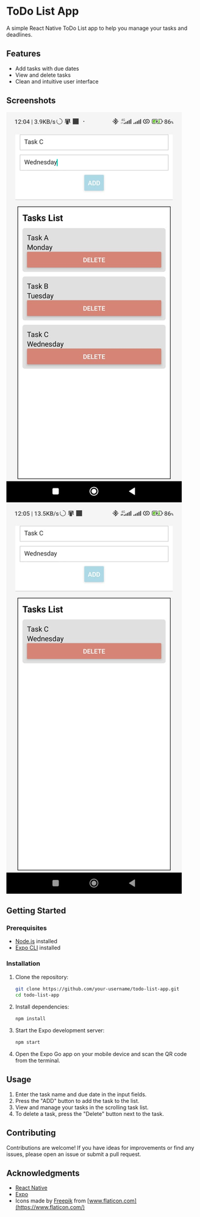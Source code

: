# ToDo List App

A simple React Native ToDo List app to help you manage your tasks and deadlines.

## Features

- Add tasks with due dates
- View and delete tasks
- Clean and intuitive user interface

## Screenshots

![Screenshot 1](assets/screenshots/screenshot1.jpg)
![Screenshot 2](assets/screenshots/screenshot2.jpg)

## Getting Started

### Prerequisites

- [Node.js](https://nodejs.org/) installed
- [Expo CLI](https://docs.expo.dev/workflow/expo-cli/) installed

### Installation

1. Clone the repository:

   ```bash
   git clone https://github.com/your-username/todo-list-app.git
   cd todo-list-app
   ```

2. Install dependencies:

   ```bash
   npm install
   ```

3. Start the Expo development server:

   ```bash
   npm start
   ```

4. Open the Expo Go app on your mobile device and scan the QR code from the terminal.

## Usage

1. Enter the task name and due date in the input fields.
2. Press the "ADD" button to add the task to the list.
3. View and manage your tasks in the scrolling task list.
4. To delete a task, press the "Delete" button next to the task.

## Contributing

Contributions are welcome! If you have ideas for improvements or find any issues, please open an issue or submit a pull request.

## Acknowledgments

- [React Native](https://reactnative.dev/)
- [Expo](https://docs.expo.dev/)
- Icons made by [Freepik](https://www.freepik.com) from [www.flaticon.com](https://www.flaticon.com/)
